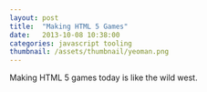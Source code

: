 ```yaml
---
layout: post
title:  "Making HTML 5 Games"
date:   2013-10-08 10:38:00
categories: javascript tooling
thumbnail: /assets/thumbnail/yeoman.png
---
```


Making HTML 5 games today is like the wild west. 
